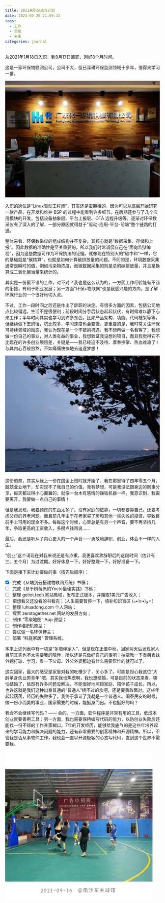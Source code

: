 ```yaml
---
title: 2021离职总结与计划
date: 2021-09-20 21:59:43
tags: 
  - 工作
  - 总结
  - 未来
categories: journal
---
```


从2021年1月18日入职，到9月17日离职，刚好8个月时间。

这是一家环保物联网公司，公司不大，但已深耕环保监测领域十多年，值得来学习一番。

<img src="/images/journal/20210917_bocon.jpeg" width=600 />

入职的岗位是“Linux驱动工程师”，其实还是蛮期待的，因为可以从底层开始研究一款产品，在开发和维护 BSP 的过程中能看到许多细节。在后期还参与了几个应用模块的开发，包括设备抽象层、平台上报层、OTA 远程升级等。逐渐对环保数采仪有了深入的了解，一部分原因就得益于“驱动-应用-平台-前端”整个链路的打通。

整体来看，环保数采仪的组成结构并不复杂，其核心就是“数据采集、存储和上报”。因此数据的准确性是至关重要的，所以我们时常调侃自己在“面向监狱编程”，因为这些数据可作为环保执法的证据。就像现在特别火的“碳中和”一样，它的基础就是“碳核算”，也就是如何计算碳排放量的问题。不同的是，环境数据采集通常是瞬时的值，例如污染物浓度，而碳数据采集的则是总的碳排放量，并且是换算成二氧化碳当量来统计的。

其实是一份蛮不错的工作，对不对？我也是这么认为的，一方面工作经验能有不错的衔接，有利于职业发展；另一方面“环保+物联网”也是我感兴趣的方向，是了解环保行业的一个很好地切入点。

不过，工作一段时间之后还是作出了辞职的决定。有很多方面的因素，包括公司地点比较偏远，生活不是很便利；前段时间分手后状态起起伏伏，有时候难以静下心来工作；半年时间其实也学习到许多东西，比如产品架构、功能、代码框架等等，但继续做下去的话，坑比较多，学习速度也会变慢。更重要的是，我时常关注环保可持续领域的动态，我认为现在是一个不错的机遇，我不想再做一名看客了，我想做一份自己的事业，对人类有益的事业，我想验证我设想的项目，而且我觉得它不比现在的许多创业项目差，关键是——我已经迫不及待、摩拳擦掌、热血难凉了！与其内心百般煎熬，不如痛痛快快地去追逐梦想！

<img src="/images/journal/20210918_nansha.jpeg" width=600 />

这份煎熬，其实从我上一份在国企上班时就开始了，我在那里待了四年零五个月，兢兢业业地干，却实现不了我自己的价值。我有梦想，可是我没法跟身边的同事分享，每天都过得小心翼翼的，就像一台木有感情的赚钱机器一样。我意识到，我需要离开，我要做一点自己的事情！

但是我发现，我要顾虑的东西太多了。没有家庭的依靠，一切都要靠自己，还要考虑父母的养老问题。而且前几年由于在老家买了房和其他一些失败的投资，导致目前手上可用的现金不多。每每这个时候，心里总是有另一个声音，要不再坚持几年，争取更高的工资收入，多攒点钱再说......

最后，我还是听从了内心更大的一个声音——勇敢地辞职、创业，体会不一样的人生。

“创业”这个词现在对我来说还是有点重，我更喜欢称辞职后的这段时间（估计有三、五个月）为过渡期。好好休息一下，好好整理一下，好好准备一下。

下面是接下来计划要做的事（按先后顺序）：

- [x] 完成《从端到云搭建物联网系统》书稿；
- [ ] 完成《基于树莓派的Yocto最佳实践》书稿；
- [ ] 整理 getiot.tech 网站教程，发布正式版本，并赚取1美元广告收入；
- [ ] 把想看又还没看的书看完；（人生需要暂停一下，填补知识盲区 (๑•̀ㅂ•́)و✧）
- [ ] 整理 luhuadong.com 个人网站；
- [ ] 探索 zerotogether.net 网站的发展方向；
- [ ] 制作 “零聚地图” App 原型；
- [ ] 制作堆肥机原型；
- [ ] 尝试做一名环保博主；
- [ ] 部署 “科庭家居” 管理系统。

本来上述列表中有一项是“多陪伴家人”，但是现在正值中秋，回家两天后发现家人目前其实也不太需要我的陪伴，所以还是先做好自己的事吧！抽空教一下表弟表妹外甥打球、学习，看一下父母、外公外婆那边有什么需要帮忙的就可以了。

这次回家，最大的感受是家里对我的吐槽少了，关心多了。可能是担心我这位“大龄单身失业男青年”吧，其实我也焦虑啊，我也想结婚，可是目前的状态来看，哪怕结婚了，依然有许多问题没解决，不能很好地照顾家庭、陪伴孩子成长。所以，也许这就是我们这种出身普通的“普通人”绕不过的坎吧，还是要勇敢面对。这些年起起落落，经历的失败多了，我终于承认了我就是一个普通人。国泰民安的时候，做一份小而美的事业，国家需要的时候，能挺身而出。不也挺好的吗？

我会不会继续写代码？—— 会的。一方面，软件程序是非常有用的工具，低成本创业就要善用工具；另一方面，我也需要保持编写代码的能力，以防创业失败后还能找一份不错的工作养家糊口。7年的开发经历，能够给我底气的是这些年培养起来的学习能力和解决问题的能力，还有非常重要的创客精神和开源精神。所以，不管我是否从事软件工作，我也会一直以开源极客的心态写代码，直到这个世界不需要我。

<img src="/images/journal/20210916_basketball.jpeg" width=480 />

